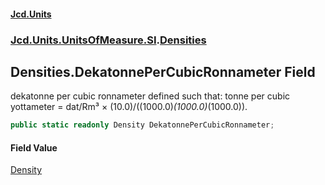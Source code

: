 #### [Jcd.Units](index.md 'index')
### [Jcd.Units.UnitsOfMeasure.SI](Jcd.Units.UnitsOfMeasure.SI.md 'Jcd.Units.UnitsOfMeasure.SI').[Densities](Densities.md 'Jcd.Units.UnitsOfMeasure.SI.Densities')

## Densities.DekatonnePerCubicRonnameter Field

dekatonne per cubic ronnameter defined such that: tonne per cubic yottameter = dat/Rm³ × (10.0)/((1000.0)*(1000.0)*(1000.0)).

```csharp
public static readonly Density DekatonnePerCubicRonnameter;
```

#### Field Value
[Density](Density.md 'Jcd.Units.UnitTypes.Density')